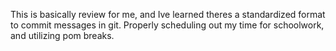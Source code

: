 This is basically review for me, and Ive learned theres a standardized format to commit messages in git.
Properly scheduling out my time for schoolwork, and utilizing pom breaks.
